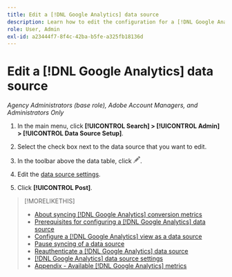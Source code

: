 ```yaml
---
title: Edit a [!DNL Google Analytics] data source
description: Learn how to edit the configuration for a [!DNL Google Analytics] data source.
role: User, Admin
exl-id: a23444f7-8f4c-42ba-b5fe-a325fb18136d
---
```

# Edit a [!DNL Google Analytics] data source

*Agency Administrators (base role), Adobe Account Managers, and Administrators Only*

1. In the main menu, click **[!UICONTROL Search] > [!UICONTROL Admin] > [!UICONTROL Data Source Setup]**.

1. Select the check box next to the data source that you want to edit.

1. In the toolbar above the data table, click ![Edit](/help/search-social-commerce/assets/edit.png "Edit").

1. Edit the [data source settings](data-source-settings.md).

1. Click **[!UICONTROL Post]**.

>[!MORELIKETHIS]
>
>* [About syncing [!DNL Google Analytics] conversion metrics](data-source-about.md)
>* [Prerequisites for configuring a [!DNL Google Analytics] data source](data-source-prerequisites.md)
>* [Configure a [!DNL Google Analytics] view as a data source](data-source-configure.md)
>* [Pause syncing of a data source](data-source-pause.md)
>* [Reauthenticate a [!DNL Google Analytics] data source](data-source-reauthenticate.md)
>* [[!DNL Google Analytics] data source settings](data-source-settings.md)
>* [Appendix - Available [!DNL Google Analytics] metrics](data-source-ga-metrics.md)
